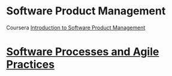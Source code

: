 # Software Product Management
 Coursera
 [Introduction to Software Product Management](https://www.coursera.org/learn/introduction-to-software-product-management?specialization=product-management)
 
 # [Software Processes and Agile Practices](https://www.coursera.org/learn/software-processes-and-agile-practices?specialization=product-management)
